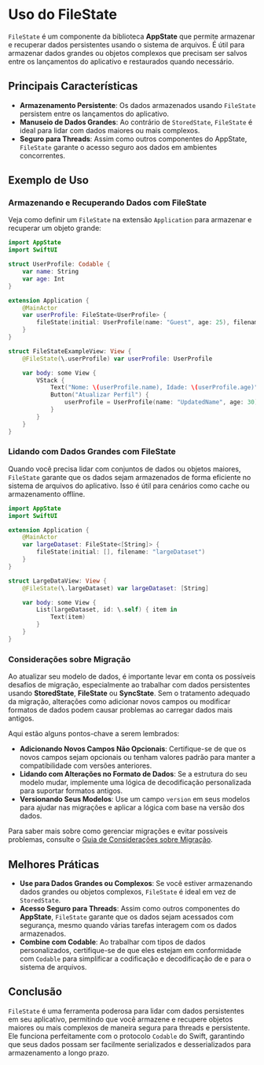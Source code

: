# Uso do FileState

`FileState` é um componente da biblioteca **AppState** que permite armazenar e recuperar dados persistentes usando o sistema de arquivos. É útil para armazenar dados grandes ou objetos complexos que precisam ser salvos entre os lançamentos do aplicativo e restaurados quando necessário.

## Principais Características

- **Armazenamento Persistente**: Os dados armazenados usando `FileState` persistem entre os lançamentos do aplicativo.
- **Manuseio de Dados Grandes**: Ao contrário de `StoredState`, `FileState` é ideal para lidar com dados maiores ou mais complexos.
- **Seguro para Threads**: Assim como outros componentes do AppState, `FileState` garante o acesso seguro aos dados em ambientes concorrentes.

## Exemplo de Uso

### Armazenando e Recuperando Dados com FileState

Veja como definir um `FileState` na extensão `Application` para armazenar e recuperar um objeto grande:

```swift
import AppState
import SwiftUI

struct UserProfile: Codable {
    var name: String
    var age: Int
}

extension Application {
    @MainActor
    var userProfile: FileState<UserProfile> {
        fileState(initial: UserProfile(name: "Guest", age: 25), filename: "userProfile")
    }
}

struct FileStateExampleView: View {
    @FileState(\.userProfile) var userProfile: UserProfile

    var body: some View {
        VStack {
            Text("Nome: \(userProfile.name), Idade: \(userProfile.age)")
            Button("Atualizar Perfil") {
                userProfile = UserProfile(name: "UpdatedName", age: 30)
            }
        }
    }
}
```

### Lidando com Dados Grandes com FileState

Quando você precisa lidar com conjuntos de dados ou objetos maiores, `FileState` garante que os dados sejam armazenados de forma eficiente no sistema de arquivos do aplicativo. Isso é útil para cenários como cache ou armazenamento offline.

```swift
import AppState
import SwiftUI

extension Application {
    @MainActor
    var largeDataset: FileState<[String]> {
        fileState(initial: [], filename: "largeDataset")
    }
}

struct LargeDataView: View {
    @FileState(\.largeDataset) var largeDataset: [String]

    var body: some View {
        List(largeDataset, id: \.self) { item in
            Text(item)
        }
    }
}
```

### Considerações sobre Migração

Ao atualizar seu modelo de dados, é importante levar em conta os possíveis desafios de migração, especialmente ao trabalhar com dados persistentes usando **StoredState**, **FileState** ou **SyncState**. Sem o tratamento adequado da migração, alterações como adicionar novos campos ou modificar formatos de dados podem causar problemas ao carregar dados mais antigos.

Aqui estão alguns pontos-chave a serem lembrados:
- **Adicionando Novos Campos Não Opcionais**: Certifique-se de que os novos campos sejam opcionais ou tenham valores padrão para manter a compatibilidade com versões anteriores.
- **Lidando com Alterações no Formato de Dados**: Se a estrutura do seu modelo mudar, implemente uma lógica de decodificação personalizada para suportar formatos antigos.
- **Versionando Seus Modelos**: Use um campo `version` em seus modelos para ajudar nas migrações e aplicar a lógica com base na versão dos dados.

Para saber mais sobre como gerenciar migrações e evitar possíveis problemas, consulte o [Guia de Considerações sobre Migração](migration-considerations.md).


## Melhores Práticas

- **Use para Dados Grandes ou Complexos**: Se você estiver armazenando dados grandes ou objetos complexos, `FileState` é ideal em vez de `StoredState`.
- **Acesso Seguro para Threads**: Assim como outros componentes do **AppState**, `FileState` garante que os dados sejam acessados com segurança, mesmo quando várias tarefas interagem com os dados armazenados.
- **Combine com Codable**: Ao trabalhar com tipos de dados personalizados, certifique-se de que eles estejam em conformidade com `Codable` para simplificar a codificação e decodificação de e para o sistema de arquivos.

## Conclusão

`FileState` é uma ferramenta poderosa para lidar com dados persistentes em seu aplicativo, permitindo que você armazene e recupere objetos maiores ou mais complexos de maneira segura para threads e persistente. Ele funciona perfeitamente com o protocolo `Codable` do Swift, garantindo que seus dados possam ser facilmente serializados e desserializados para armazenamento a longo prazo.
